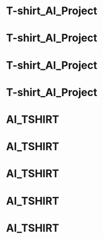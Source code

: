 # T-shirt_AI_Project
# T-shirt_AI_Project
# T-shirt_AI_Project
# T-shirt_AI_Project
# AI_TSHIRT
# AI_TSHIRT
# AI_TSHIRT
# AI_TSHIRT
# AI_TSHIRT
